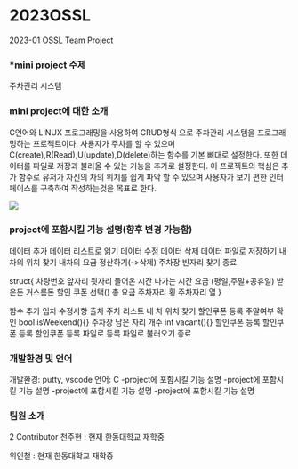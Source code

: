 # 2023OSSL
2023-01 OSSL Team Project

### *mini project 주제
주차관리 시스템 

### mini project에 대한 소개
C언어와 LINUX 프로그래밍을 사용하여 CRUD형식 으로 주차관리 시스템을 프로그래밍하는 프로젝트이다. 
사용자가 주차를 할 수 있으며 C(create),R(Read),U(update),D(delete)하는 함수를 기본 뼈대로 설정한다. 
또한 데이터를 파일로 저장과 불러올 수 있는 기능을 추가로 설정한다. 
이 프로젝트의 핵심은 추가 함수로 유저가 자신의 차의 위치를 쉽게 파악 할 수 있으며 사용자가 보기 편한 인터페이스를 구축하여 작성하는것을 목표로 한다. 

<img src = "[[https://cdn.pixabay.com/photo/2017/05/05/16/59/public-parking-2287718_1280.jpg](https://cdn.pixabay.com/photo/2017/05/05/16/59/public-parking-2287718_1280.jpg)](https://pixabay.com/ko/photos/공용-주차장-징후-그림-2287718/)">

### project에 포함시킬 기능 설명(향후 변경 가능함)

데이터 추가
데이터 리스트로 읽기
데이터 수정
데이터 삭제
데이터 파일로 저장하기
내차의 위치 찾기
내차의 요금 정산하기(->삭제)
주차장 빈자리 찾기
종료

struct{
차량번호 앞자리
뒷자리
들어온 시간
나가는 시간
요금 (평일,주말+공휴일)
받은돈 
거스름돈
할인 쿠폰 선택()
총 요금
주차자리 횡
주차자리 열
}

함수 추가
입차
수정사항
출차
주차 리스트
내 차 위치 찾기
할인쿠폰 등록
주말여부 확인
bool isWeekend(){}
주차장 남은 자리 개수
int vacant(){}
할인쿠폰 등록
할인쿠폰 등록
할인쿠폰 등록
파일로 등록
파일로 불러오기
종료

### 개발환경 및 언어
개발환경: putty, vscode
언어: C
-project에 포함시킬 기능 설명
-project에 포함시킬 기능 설명
-project에 포함시킬 기능 설명
-project에 포함시킬 기능 설명

### 팀원 소개
2 Contributor
천주현 : 현재 한동대학교 재학중

위인철 : 현재 한동대학교 재학중
